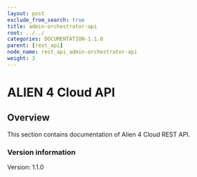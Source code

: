 ```yaml
---
layout: post
exclude_from_search: true
title: admin-orchestrator-api
root: ../../
categories: DOCUMENTATION-1.1.0
parent: [rest_api]
node_name: rest_api_admin-orchestrator-api
weight: 3
---
```


# ALIEN 4 Cloud API

## Overview
This section contains documentation of Alien 4 Cloud REST API.

### Version information
Version: 1.1.0

